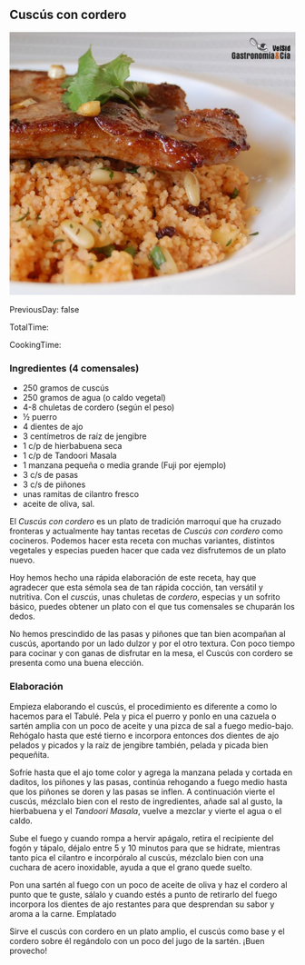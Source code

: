 [title]: #()

## Cuscús con cordero

[img]: #()

![](../docs/imgs/0045-cuscus_cordero1.jpg)

[#url]:#()

[](http://www.gastronomiaycia.com/2009/02/23/cuscus-con-cordero/)

[recipe-time]: #()

PreviousDay: false

TotalTime: 

CookingTime: 

[ingredients-content]: #()

### Ingredientes (4 comensales)
    
* 250 gramos de cuscús
* 250 gramos de agua (o caldo vegetal)
* 4-8 chuletas de
cordero (según el peso)
* ½ puerro
* 4 dientes de ajo
* 3 centímetros de raíz
de jengibre
* 1 c/p
de hierbabuena seca
* 1 c/p de Tandoori Masala
* 1 manzana pequeña o media
grande (Fuji por ejemplo)
* 3 c/s de pasas
* 3 c/s de piñones
* unas ramitas
de cilantro fresco
* aceite de oliva, sal.



[content]: #()



El *Cuscús con cordero* es un plato de tradición marroquí que ha cruzado
fronteras y actualmente hay tantas recetas de *Cuscús con cordero* como
cocineros. Podemos hacer esta receta con muchas variantes, distintos
vegetales y especias pueden hacer que cada vez disfrutemos de un plato
nuevo.

Hoy hemos hecho una rápida elaboración de este receta, hay que agradecer
que esta sémola sea de
tan rápida cocción, tan versátil y nutritiva. Con el *cuscús*, unas
chuletas de *cordero*, especias y un sofrito básico, puedes obtener un
plato con el que tus comensales se chuparán los dedos.

No hemos prescindido de las pasas y piñones que tan bien acompañan al
cuscús, aportando por un lado dulzor y por el otro textura. Con poco tiempo
para cocinar y con ganas de disfrutar en la mesa, el Cuscús con cordero se
presenta como una buena elección.

### Elaboración

Empieza elaborando el cuscús, el procedimiento es diferente a como lo
hacemos para el Tabulé.
Pela y pica el puerro y ponlo en una cazuela o sartén amplia con un poco de
aceite y una pizca de sal a fuego medio-bajo. Rehógalo hasta que esté
tierno e incorpora entonces dos dientes de ajo pelados y picados y la raíz
de jengibre también, pelada y picada bien pequeñita.

Sofríe hasta que el ajo tome color y agrega la manzana pelada y cortada en
daditos, los piñones y las pasas, continúa rehogando a fuego medio hasta
que los piñones se doren y las pasas se inflen. A continuación vierte el
cuscús, mézclalo bien con el resto de ingredientes, añade sal al gusto, la
hierbabuena y el *Tandoori Masala*, vuelve a mezclar y vierte el agua o el
caldo.

Sube el fuego y cuando rompa a hervir apágalo, retira el recipiente del
fogón y tápalo, déjalo entre 5 y 10 minutos[](timer:10:minutes) para que se hidrate, mientras
tanto pica el cilantro e
incorpóralo al cuscús, mézclalo bien con una cuchara de acero inoxidable,
ayuda a que el grano quede suelto.

Pon una sartén al fuego con un poco de aceite de oliva y haz el cordero al
punto que te guste, sálalo y cuando estés a punto de retirarlo del fuego
incorpora los dientes de ajo restantes para que desprendan su sabor y aroma
a la carne.
Emplatado

Sirve el cuscús con cordero en un plato amplio, el cuscús como base y el
cordero sobre él regándolo con un poco del jugo de la sartén. ¡Buen
provecho!
